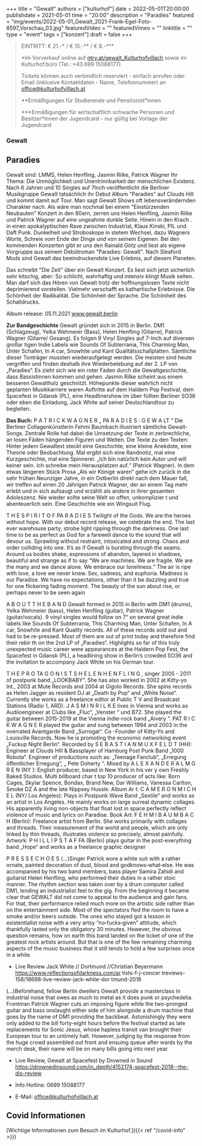 +++
title = "Gewalt"
authors = ["kulturhof"]
date = 2022-05-01T20:00:00
publishdate = 2021-05-01
time = "20:00"
description = "Paradies"
featured = "img/events/2022-05-01_Gewalt_2021-Frank-Egel-Foto-8597_Vorschau_03.jpg"
featuredVideo = ""
featuredVimeo = ""
linktitle = ""
type = "event"
tags = ["konzert"]
draft = false
+++

>
> EINTRITT: € 21.-\* / € 15.-\*\* / € 8.-\*\*\*
>
> \*Im Vorverkauf online auf [ntry.at/gewalt_Kulturhofvillach](https://ntry.at/gewalt_Kulturhofvillach) sowie im Kulturhof:büro (Tel.: +43 699 15088177)
>
>Tickets können auch verbindlich reserviert - einfach anrufen oder Email (inklusive Kontaktdaten - Name, Telefonnummer) an office@kulturhofvillach.at
> 
> \*\*Ermäßigungen für Studierende und Penstionist\*innen
> 
> \*\*\*Ermäßigungen für wirtschaftlich schwache Personen und Besitzer*innen der Jugendcard - nur gültig bei Vorlage der Jugendcard


### Gewalt

## Paradies

Gewalt sind: LMMS, Helen Henfling, Jasmin Rilke, Patrick Wagner
Ihr Thema: Die Unmöglichkeit und Unentrinnbarkeit der menschlichen Existenz.
Nach 6 Jahren und 10 Singles auf 7Inch veröffentlicht die Berliner Musikgruppe Gewalt tatsächlich ihr Debut Album "Paradies" auf Clouds Hill und kommt damit auf Tour.
Man sagt Gewalt Shows oft lebensverändernden Charakter nach. Als wäre man nochmal bei einem "Einstürzenden Neubauten" Konzert in den 80ern, zerren uns Helen Henfling, Jasmin Rilke und Patrick Wagner auf eine ungeahnte dunkle Seite. Hinein in den Krach . in einen apokalyptischen Rave zwischen Industrial, Klaus Kinski, PIL und Daft Punk. Dunkelheit und Stroboskope in stetem Wechsel, dazu Wagners Worte, Schreie vom Ende der Dinge und von seinem Eigenen. Bei den kommenden Konzerten gibt er uns den Rainald Götz und liest als eigene Vorgruppe aus seinem Debütroman "Paradies: Gewalt".
Nach Sleaford Mods sind Gewalt das beeindruckendste Live Erlebnis, auf diesem Planeten.

Das schreibt "Die Zeit" über ein Gewalt Konzert.
Es liest sich jetzt sicherlich sehr kitschig, aber: So schlicht, wahrhaftig und intensiv klingt Musik selten. Man darf sich das Hören von Gewalt trotz der hoffnungslosen Texte nicht deprimierend vorstellen. Vielmehr verschafft es kathartische Erlebnisse. Die Schönheit der Radikalität. Die Schönheit der Sprache. Die Schönheit des Schalldrucks.

Album release: 05.11.2021
www.gewalt.berlin

**Zur Bandgeschichte**
Gewalt gründet sich in 2015 in Berlin. DM1 (Schlagzeug), Yelka Wehmeier (Bass), Helen Henfling (Gitarre), Patrick Wagner (Gitarre/ Gesang). Es folgen 9 Vinyl Singles auf 7-Inch auf diversen großar tigen Indie Labels wie Sounds Of Subterrania, This Charming Man, Unter Schafen, In A car, Snowhite und Kant Qualitätsschallplatten. Sämtliche dieser Tonträger mussten wiederaufgelegt werden. Die meisten sind heute vergriffen und finden deshalb ihre Wiederbelebung auf der 2. LP von „Paradies“. Es zieht sich wie ein roter Faden durch die Gewaltgeschichte, dass Bassistinnen kommen und gehen. Jasmin Rilke scheint aus einem besseren Gewaltholz geschnitzt. Höhepunkte dieser wahrlich nicht geplanten Musikkarriere waren Auftritte auf dem Haldern Pop Festival, dem Spacefest in Gdansk (PL), eine Headlinershow im über füllten Berliner SO36 oder eben die Einladung, Jack White auf seiner Deutschlandtour zu begleiten.
 
**Das Buch:**
P A T R I C K W A G N E R „ PA R A D I E S : G E W A LT “ 
Die Berliner Collagenkünstlerin Fehmi Baumbach illustriert sämtliche Gewalt-Songs. Zentrale Rolle hat dabei die Umsetzung der Texte in zerbrechliche, an losen Fäden hängenden Figuren und Welten. Die Texte zu den Texten: Hinter jedem Gewaltext steckt eine Geschichte, eine kleine Anekdote, eine Theorie oder Beobachtung. Mal ergibt sich eine Randnotiz, mal eine Kurzgeschichte, mal eine Spinnerei. „Ich bin natürlich kein Autor und will keiner sein. Ich schreibe mein Herausplatzen auf.“ (Patrick Wagner).
In dem etwas längeren Stück Prosa „Als wir Könige waren“ gehe ich zurück in die sehr frühen Neunziger Jahre, in ein Ostberlin direkt nach dem Mauer fall, wir treffen auf einen 20 Jährigen Patrick Wagner, der an einem Tag mehr erlebt und in sich aufsaugt und erzählt als andere in ihrer gesamten Adoleszenz. Nie wieder sollte seine Welt so offen, unkomplizier t und abenteuerlich sein. Eine Geschichte wie ein Wingsuit Flug.

T H E S P I R I T O F PA R A D I E S 
Twilight of the Gods. We are the heroes without hope. With our debut record release, we celebrate the end. The last ever warehouse party, strobe light ripping through the darkness. One last time to be as perfect as God for a farewell dance to the sound that will devour us. Sprawling without restraint, intoxicated and strong. Chaos and order colliding into one. It’s as if Gewalt is bursting through the seams. Around us bodies shake, expressions of abandon, layered in shadows, beautiful and strange as if to say “We are machines. We are fragile. We are the many and we dance alone. We embrace our loneliness.“ The air is ripe with love, a love we never knew. Sex, sadness, and euphoria. Madness is our Paradise. We have no expectations, other than it be dazzling and true for one flickering fading moment. The beauty of the sun about rise, or perhaps never to be seen again

A B O U T T H E B A N D 
Gewalt formed in 2015 in Berlin with DM1 (drums), Yelka Wehmeier (bass), Helen Henfling (guitar), Patrick Wagner (guitar/vocals). 9 vinyl singles would follow on 7“ on several great indie labels like Sounds Of Subterrania, This Charming Man, Unter Schafen, In A car, Snowhite and Kant Quality records. All of these records sold out and had to be re-pressed. Most of them are out of print today and therefore find their rebir th on the 2nd LP of „Paradies“.
Highlights so far of this truly unexpected music career were appearances at the Haldern Pop Fest, the Spacefest in Gdansk (PL), a headlining show in Berlin‘s crowded SO36 and the invitation to accompany Jack White on his German tour.

T H E P R O TA G O N I S T S 
H E L E N H E N F L I N G , singer 2005 - 2011 of postpunk band „LOOKBABY“. She has also worked in 2002 at Kitty-yo Int., 2003 at Mute Records and 2004 at Gigolo Records. She spins records as Helen Jagger as resident DJ at „Death by Pop“ and „White Noise“. Currently she works as a freelance editor at Public T V and Broadcast Stations (Radio 1, ARD).
J A S M I N R I L K E lives in Vienna and works as Audiioengineer at Clubs like „Fluc“, „Venster “ und B72. She played the guitar between 2015-2019 at the Vienna indie-rock band „Aivery “.
PAT R I C K W A G N E R played the guitar and sung between 1994 and 2003 in the overrated Avantgarde Band „Surrogat“. Co -Founder of Kitty-Yo and Louisville Records. Now he is promoting the economic networking event „Fuckup Night Berlin“.
Recorded by S E B A S T I A N M U X F E L D T (HH): Engineer at Clouds Hill & Bassplayer of Hamburg Post Punk Band „1000 Robota“. Engineer of productions such as: „Teenage Fanclub“, „Erregung öffentlicher Erregung“, „ Pete Doherty “.
Mixed by A L E X A N D E R A L M G R E N (NY ): English producer, based in New York in his ver y own Freshly Baked Studios. Multi billboard char t top 10 producer of acts like: Born Cages, Skylar Spence, Bondax, Brand New, Dar Williams, Vanessa Carlton, Smoke DZ A and the late Nippsey Hussle.
Album Ar t: C A M E R O N M I C H E L (NY/ Los Angeles): Plays in Postpunk Wave Band „Sextile“ and works as an artist in Los Angeles. He mainly works on large surreal dynamic collages. His apparently living non-objects that float lost in space perfectly reflect violence of music and lyrics on Paradise.
Book Art: F E H M I B A U M B A C H (Berlin): Freelance artist from Berlin. She works primarily with collages and threads. Their measurement of the world and people, which are only linked by thin threads, illustrates violence so precisely, almost painfully.
Artwork: P H I L L I P S T A F FA (Berlin) plays guitar in the post-everything band „Hope“ and works as a freelance graphic designer

P R E S S E C H O E S 
(...)Singer Patrick wore a white suit with a rather ornate, painted decoration of dust, blood and godknows‐what‐else. He was accompanied by his two band members, bass player Samira Zahidi and guitarist Helen Henfling, who performed their duties in a rather stoic manner. The rhythm section was taken over by a drum computer called DM1, lending an industrialist feel to the gig. From the beginning it became clear that GEWALT did not come to appeal to the audience and gain fans. For that, their performance relied much more on the artistic side rather than on the entertainment side. Most of the spectators fled the room to have a smoke and/or beers outside. The ones who stayed got a lesson in existentialist noise with a very artsy “no‐fucks‐given” attitude, which thankfully lasted only the obligatory 30 minutes. However, the obvious question remains, how on earth this band landed on the ticket of one of the greatest rock artists around. But that is one of the few remaining charming aspects of the music business that it still tends to hold a few surprises once in a while. 
- Live Review Jack White // Dortmund //Christian Beyermann
https://www.reflectionsofdarkness.com/ar tists-f-j-concer treviews-158/18698-live-review-jack-white-dor tmund-2018

(...)Beforehand, fellow Berlin dwellers Gewalt provide a masterclass in industrial noise that owes as much to metal as it does punk or psychedelia. Frontman Patrick Wagner cuts an imposing figure while the two-pronged guitar and bass onslaught either side of him alongside a drum machine that goes by the name of DM1 providing the backbeat. Astonishingly they were only added to the bill forty-eight hours before the festival started as late replacements for Sonic Jesus, whose hapless transit van brought their European tour to an untimely halt. However, judging by the response from the huge crowd assembled out front and ensuing queue after wards by the merch desk, their name will be on many bills going into next year.
- Live Review, Gewalt at Spacefest by Drowned in Sound
https://drownedinsound.com/in_depth/4152174-spacefest-2018--the-dis-review





- Info Hotline: 0699 15088177 
- E-Mail: office@kulturhofvillach.at

## Covid Informationen

[Wichtige Informationen zum Besuch im Kulturhof.]({{< ref "/covid-info" >}})
